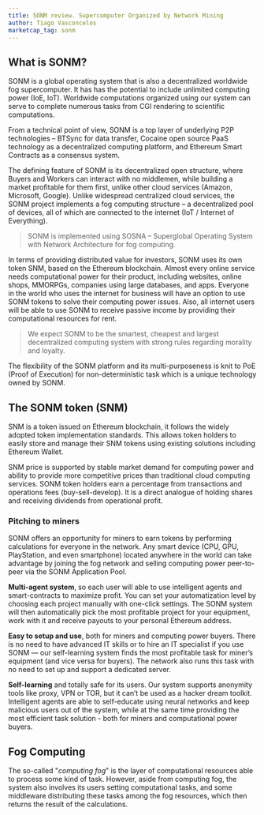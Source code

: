 ```yaml
---
title: SONM review. Supercomputer Organized by Network Mining
author: Tiago Vasconcelos
marketcap_tag: sonm
---
```


## What is SONM?
SONM is a global operating system that is also a decentralized worldwide fog supercomputer. It has has the potential to include unlimited computing power (IoE, IoT). Worldwide computations organized using our system can serve to complete numerous tasks from CGI rendering to scientific computations.

From a technical point of view, SONM is a top layer of underlying P2P technologies – BTSync for data transfer, Cocaine open source PaaS technology as a decentralized computing platform, and Ethereum Smart Contracts as a consensus system.

The defining feature of SONM is its decentralized open structure, where Buyers and Workers can interact with no middlemen, while building a market profitable for them first, unlike other cloud services (Amazon, Microsoft, Google). Unlike widespread centralized cloud services, the SONM project implements a fog computing structure – a decentralized pool of devices, all of which are connected to the internet (IoT / Internet of Everything).

>SONM is implemented using SOSNA – Superglobal Operating System with Network Architecture for fog computing.

In terms of providing distributed value for investors, SONM uses its own token SNM, based on the Ethereum blockchain. Almost every online service needs computational power for their product, including websites, online shops, MMORPGs, companies using large databases, and apps. Everyone in the world who uses the internet for business will have an option to use SONM tokens to solve their computing power issues. Also, all internet users will be able to use SONM to receive passive income by providing their computational resources for rent.

>We expect SONM to be the smartest, cheapest and largest decentralized computing system with strong rules regarding morality and loyalty.

The flexibility of the SONM platform and its multi-purposeness is knit to PoE (Proof of Execution) for non-deterministic task which is a unique technology owned by SONM.

## The SONM token (SNM)
SNM is a token issued on Ethereum blockchain, it follows the widely adopted token implementation standards. This allows token holders to easily store and manage their SNM tokens using existing solutions including Ethereum Wallet.

SNM price is supported by stable market demand for computing power and ability to provide more competitive prices than traditional cloud computing services. SONM token holders earn a percentage from transactions and operations fees (buy-sell-develop). It is a direct analogue of holding shares and receiving dividends from
operational profit.

### Pitching to miners
SONM offers an opportunity for miners to earn tokens by performing calculations for everyone in the network. Any smart device (CPU, GPU, PlayStation, and even smartphone) located anywhere in the world can take advantage by joining the fog network and selling computing power peer-to-peer via the SONM Application Pool.

__Multi-agent system__, so each user will able to use intelligent agents and smart-contracts to
maximize profit. You can set your automatization level by choosing each project manually with one-click
settings. The SONM system will then automatically pick the most profitable project for your equipment,
work with it and receive payouts to your personal Ethereum address.

__Easy to setup and use__, both for miners and computing power buyers. There is no need to have
advanced IT skills or to hire an IT specialist if you use SONM — our self-learning system finds the most
profitable task for miner’s equipment (and vice versa for buyers). The network also runs this task with no
need to set up and support a dedicated server.

__Self-learning__ and totally safe for its users. Our system supports anonymity tools like proxy, VPN
or TOR, but it can’t be used as a hacker dream toolkit. Intelligent agents are able to self-educate using
neural networks and keep malicious users out of the system, while at the same time providing the most
efficient task solution - both for miners and computational power buyers.

## Fog Computing
The so-called "*computing fog*" is the layer of computational resources able to process some kind of task. However, aside from computing fog, the system also involves its users setting computational tasks, and some middleware distributing these tasks among the fog resources, which then returns the result of the calculations.
